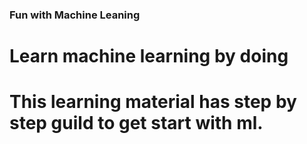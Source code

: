 ### Fun with Machine Leaning 
# Learn machine learning by doing 
# This learning material has step by step guild to get start with ml.